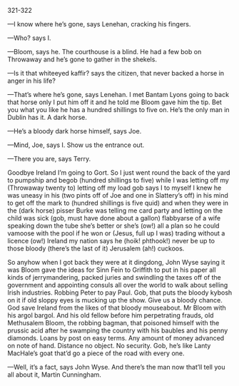 321-322

—I know where he’s gone, says Lenehan, cracking his fingers.

—Who? says I.

—Bloom, says he. The courthouse is a blind. He had a few bob on Throwaway and he’s gone to gather in the shekels.

—Is it that whiteeyed kaffir? says the citizen, that never backed a horse in anger in his life?

—That’s where he’s gone, says Lenehan. I met Bantam Lyons going to back that horse only I put him off it and he told me Bloom gave him the tip. Bet you what you like he has a hundred shillings to five on. He’s the only man in Dublin has it. A dark horse.

—He’s a bloody dark horse himself, says Joe.

—Mind, Joe, says I. Show us the entrance out.

—There you are, says Terry.

Goodbye Ireland I’m going to Gort. So I just went round the back of the yard to pumpship and begob (hundred shillings to five) while I was letting off my (Throwaway twenty to) letting off my load gob says I to myself I knew he was uneasy in his (two pints off of Joe and one in Slattery’s off) in his mind to get off the mark to (hundred shillings is five quid) and when they were in the (dark horse) pisser Burke was telling me card party and letting on the child was sick (gob, must have done about a gallon) flabbyarse of a wife speaking down the tube she’s better or she’s (ow!) all a plan so he could vamoose with the pool if he won or (Jesus, full up I was) trading without a licence (ow!) Ireland my nation says he (hoik! phthook!) never be up to those bloody (there’s the last of it) Jerusalem (ah!) cuckoos.

So anyhow when I got back they were at it dingdong, John Wyse saying it was Bloom gave the ideas for Sinn Fein to Griffith to put in his paper all kinds of jerrymandering, packed juries and swindling the taxes off of the government and appointing consuls all over the world to walk about selling Irish industries. Robbing Peter to pay Paul. Gob, that puts the bloody kybosh on it if old sloppy eyes is mucking up the show. Give us a bloody chance. God save Ireland from the likes of that bloody mouseabout. Mr Bloom with his argol bargol. And his old fellow before him perpetrating frauds, old Methusalem Bloom, the robbing bagman, that poisoned himself with the prussic acid after he swamping the country with his baubles and his penny diamonds. Loans by post on easy terms. Any amount of money advanced on note of hand. Distance no object. No security. Gob, he’s like Lanty MacHale’s goat that’d go a piece of the road with every one.

—Well, it’s a fact, says John Wyse. And there’s the man now that’ll tell you all about it, Martin Cunningham.

